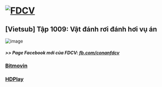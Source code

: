 # [![FDCV](https://user-images.githubusercontent.com/75318518/142803511-f5c20d56-47eb-4f2a-b63f-6b9b169c295b.png)](https://admin1509.github.io/fdcvteam.blogspot.com/)
## [Vietsub] Tập 1009: Vật đánh rơi đánh hơi vụ án
![image](https://user-images.githubusercontent.com/75318518/144175105-8c0edc47-82b5-40a5-bbc2-7b69845f31da.png)

##### >> Page Facebook mới của FDCV: [fb.com/conanfdcv](https://fb.com/conanfdcv)
### [Bitmovin](https://bitmovin.com/demos/stream-test?format=hls&manifest=https://raw.githubusercontent.com/admin1509/admin1509/main/video-5b.gapo.vn/videos/results/592ec196-77a0-4f80-96fc-3a285a882ba5/720p/file.m3u8)
### [HDPlay](https://hdplay.se/?HLSP2P=https://raw.githubusercontent.com/admin1509/admin1509/main/video-5b.gapo.vn/videos/results/592ec196-77a0-4f80-96fc-3a285a882ba5/720p/file.m3u8)
